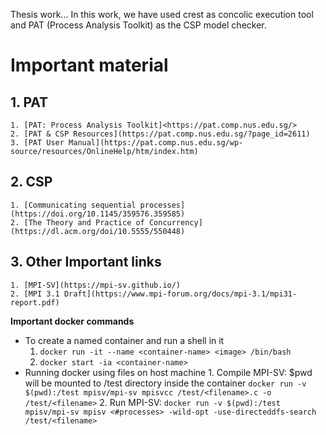 Thesis work...
In this work, we have used crest as concolic execution tool and PAT (Process Analysis Toolkit) as the CSP model checker.

# Important material
## 1. PAT
	1. [PAT: Process Analysis Toolkit]<https://pat.comp.nus.edu.sg/>
	2. [PAT & CSP Resources](https://pat.comp.nus.edu.sg/?page_id=2611)
	3. [PAT User Manual](https://pat.comp.nus.edu.sg/wp-source/resources/OnlineHelp/htm/index.htm)
## 2. CSP
	1. [Communicating sequential processes](https://doi.org/10.1145/359576.359585)
	2. [The Theory and Practice of Concurrency](https://dl.acm.org/doi/10.5555/550448)
## 3. Other Important links
	1. [MPI-SV](https://mpi-sv.github.io/)
	2. [MPI 3.1 Draft](https://www.mpi-forum.org/docs/mpi-3.1/mpi31-report.pdf)

**Important docker commands**
* To create a named container and run a shell in it
	1. `docker run -it --name <container-name> <image> /bin/bash`
	2. `docker start -ia <container-name>`
* Running docker using files on host machine
		1. Compile MPI-SV:  $pwd will be mounted to /test directory inside the container
			`docker run -v $(pwd):/test mpisv/mpi-sv mpisvcc /test/<filename>.c -o /test/<filename>`
		2. Run MPI-SV: `docker run -v $(pwd):/test mpisv/mpi-sv mpisv <#processes> -wild-opt -use-directeddfs-search /test/<filename>`




